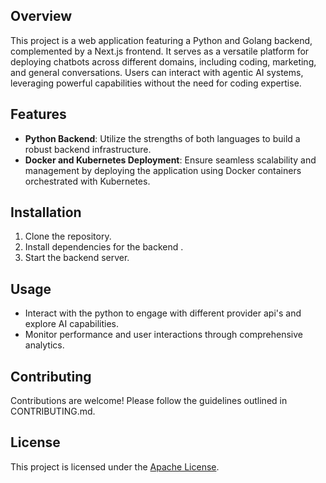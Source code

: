 ## Overview

This project is a web application featuring a Python and Golang backend, complemented by a Next.js frontend. It serves as a versatile platform for deploying chatbots across different domains, including coding, marketing, and general conversations. Users can interact with agentic AI systems, leveraging powerful capabilities without the need for coding expertise.

## Features

- **Python  Backend**: Utilize the strengths of both languages to build a robust backend infrastructure.
- **Docker and Kubernetes Deployment**: Ensure seamless scalability and management by deploying the application using Docker containers orchestrated with Kubernetes.

## Installation

1. Clone the repository.
2. Install dependencies for the backend .
3. Start the backend server.


## Usage

- Interact with the python to engage with different provider api's and explore  AI capabilities.
- Monitor performance and user interactions through comprehensive analytics.

## Contributing

Contributions are welcome! Please follow the guidelines outlined in CONTRIBUTING.md.

## License

This project is licensed under the [Apache License](LICENSE).
